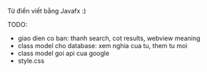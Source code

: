 Từ điển viết bằng Javafx :)

TODO:
- giao dien co ban: thanh search, cot results, webview meaning
- class model cho database: xem nghia cua tu, them tu moi
- class model goi api cua google
- style.css